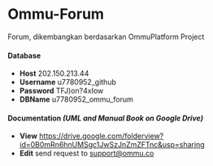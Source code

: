 # Ommu-Forum
Forum, dikembangkan berdasarkan OmmuPlatform Project

#### Database
* **Host** 202.150.213.44
* **Username** u7780952_github
* **Password** TFJ)on?4xIow
* **DBName** u7780952_ommu_forum

#### Documentation *(UML and Manual Book on Google Drive)*
* **View** https://drive.google.com/folderview?id=0B0mRn6hnUMSgc1JwSzJnZmZFTnc&usp=sharing
* **Edit** send request to support@ommu.co

